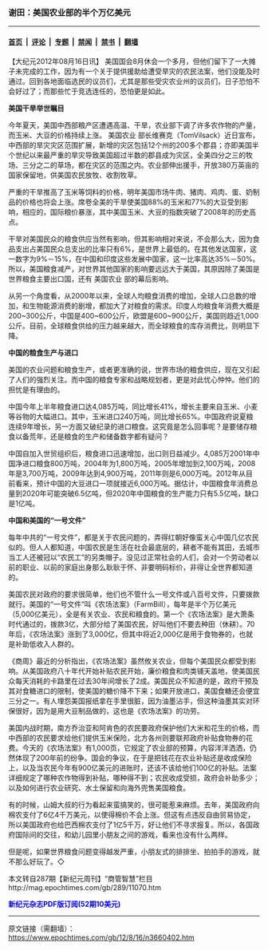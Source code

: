 ### 谢田：美国农业部的半个万亿美元

---

#### [首页](../../../..?n3660402) &nbsp;|&nbsp; [评论](../../../../../epoch-comment?n3660402) &nbsp;|&nbsp; [专题](../../../../../epoch-special?n3660402) &nbsp;|&nbsp; [禁闻](../../../../../epoch-news?n3660402) &nbsp;|&nbsp; [禁书](../../../../../books?n3660402) &nbsp;|&nbsp; [翻墙](https://github.com/gfw-breaker/nogfw/blob/master/README.md?n3660402)


<div class="post_content" id="artbody" itemprop="articleBody">
 <!-- article content begin -->
 <p>
  【大纪元2012年08月16日讯】 美国国会8月休会一个多月，但他们留下了一大摊子未完成的工作，因为有一个关于提供援助给遭受旱灾的农民法案，他们没能及时通过。回到各地面临选民的议员们，尤其是那些受灾农业州的议员们，日子恐怕不会好过了；而那些忙于竞选连任的，恐怕更是如此。
 </p>
 <p>
  <b>
   美国干旱举世瞩目
  </b>
 </p>
 <p>
  今年夏天，美国中西部粮产区遭遇高温、干旱，农业部下调了许多农作物的产量，而玉米、大豆的价格持续上涨。
  <ok href="https://www.epochtimes.com/gb/tag/%E7%BE%8E%E5%9B%BD%E5%86%9C%E4%B8%9A.html">
   美国农业
  </ok>
  部长维赛克（TomVilsack）近日宣布，中西部的旱灾灾区范围扩展，新增的灾区包括12个州的200多个郡县；亦即美国半个世纪以来最严重的旱灾导致美国超过半数的郡县成为灾区，全美四分之三的牧场、三分之二的草场，都在灾区的范围之内。农业部伸出援手，开放380万英亩的国家保留地，供美国农民放牧、收割牧草。
 </p>
 <p>
  严重的干旱推高了玉米等饲料的价格，明年美国市场牛肉、猪肉、鸡肉、蛋、奶制品的价格也将会上涨。席卷全美的干旱使美国88%的玉米和77%的大豆受到影响，相应的，国际粮价暴涨，其中美国玉米、大豆的指数突破了2008年的历史高点。
 </p>
 <p>
  干旱对美国民众的粮食供应当然有影响，但其影响相对来说，不会那么大，因为食品支出占美国民众总支出的比率只有6%，是世界上最低的。在其他发达国家，这一数字为9%－15%，在中国和印度这些发展中国家，这一比率高达35%－50%。所以，美国粮食减产，对世界其他国家的影响要远远大于美国，其原因除了美国是世界粮食主要出口国，还有
  <ok href="https://www.epochtimes.com/gb/tag/%E7%BE%8E%E5%9B%BD%E5%86%9C%E4%B8%9A.html">
   美国农业
  </ok>
  部的幕后影响。
 </p>
 <p>
  从另一个角度看，从2000年以来，全球人均粮食消费的增加，全球人口总数的增加，和生物能源消费的剧增，都加大了对粮食的需求。印度人均粮食年消费大概是200~300公斤，中国是400~600公斤，欧盟是600~900公斤，美国则趋近1,000公斤。目前，全球粮食供给的压力越来越大，而全球粮食的库存消费比，则明显下降。
 </p>
 <p>
  <b>
   中国的粮食生产与进口
  </b>
 </p>
 <p>
  美国的农业问题和粮食生产，或者更准确的说，世界市场的粮食供应，现在又引起了人们的强烈关注。而中国的粮食专家和战略规划者，更是对此忧心忡忡。他们的担忧是有理由的。
 </p>
 <p>
  中国今年上半年粮食进口达4,085万吨，同比增长41%，增长主要来自玉米、小麦等谷物的大幅进口。其中，玉米进口240万吨，同比增长65%。中国政府说夏粮连续9年增长，另一方面又破纪录的进口粮食。这究竟是怎么回事呢？是要储存粮食以备荒年，还是粮食的生产和储备数字都有疑问？
 </p>
 <p>
  中国自加入世贸组织后，粮食进口迅速增加，出口则日益减少。4,085万2001年中国净进口粮食800万吨，2004年为1,800万吨，2005年增加到2,100万吨，2008年是3,700万吨，2009年达到4,900万吨，2011年则是6,000万吨。2012年从目前看来，预计中国的大豆进口一项就接近6,000万吨。据估计，中国粮食年消费总量到2020年可能突破6.5亿吨，但2020年中国粮食的生产能力只有5.5亿吨，缺口是1亿吨。
 </p>
 <p>
  <b>
   中国和美国的“一号文件”
  </b>
 </p>
 <p>
  每年中共的“一号文件”，都是关于农民问题的，弄得红朝好像蛮关心中国几亿农民似的。但人人都知道，中国农民是生活在社会最底层的，耕者不能有其田，去城市当工人还被冠以“农民工”的另类帽子。没见过正常社会的人们，会对一个劳动者以前的职业、以前的家庭出身那么耿耿于怀、非要明码标价，非得让全世界都知道的。
 </p>
 <p>
  美国农民对政府的要求很简单，他们也不管什么一号文件或八百号文件，只要拨款就行。美国的“一号文件”叫《农场法案》（FarmBill），每年是半个万亿美元（5,000亿美元），全是有关农业、农民和粮食的。第一个《农场法案》是大萧条时代通过的，拨款3亿，大部分给了美国农民，好叫他们不要去种田（休耕）。70年后，《农场法案》涨到了3,000亿，但其中将近2,000亿是用于食物券的，也就是补助低收入人群的。
 </p>
 <p>
  《商周》最近的分析指出，《农场法案》虽然攸关农业，但每个美国民众都受到影响。从美国政府八十年代开始补贴农民开始，廉价粮食和肉类铺天盖地，使美国民众每天消耗的卡路里在过去30年间增长了2成。美国民众不知道的是，政府干预及其对食糖进口的限制，使美国的糖价降不下来；如果开放进口，美国食糖还会便宜三分之一。有人埋怨美国报纸拿在手里很脏，因为油墨沾手，但这种油墨其实对环保很好，因为是用大豆制品做的，这也是《农场法案》的功劳。
 </p>
 <p>
  美国内战时期，南方乔治亚和阿肯色的农民要政府保护他们大米和花生的价格，而中西部的农民要求给他们提供玉米保险，北方各州则要联邦政府补贴食物券的花费。今天的《农场法案》有1,000页，它规定了农业部的预算，内容洋洋洒洒，仍然体现了200年前的纷争。国会的争议，在于是把钱花在农业补贴还是收成保险上，以及当农民今年有900亿美元的进账时，还该不该给他们100亿的补贴。法案详细规定了哪种农作物得到补贴，哪种得不到；农民收成受损，政府会补助多少；以及如何进行农业研究、水土保留和向海外兜售美国粮食。
 </p>
 <p>
  有的时候，山姆大叔的行为看起来蛮搞笑的，很可能惹来麻烦。去年，美国政府向棉农支付了6亿4千万美元，以使得棉价不会上涨。但这有点违反自由贸易协定，所以美国政府也给巴西棉农支付了1亿5千万，好让他们不寻求报复。所以，各国政府国际间的交往，和幼儿园里小朋友之间的游戏，看来也没有什么两样。
 </p>
 <p>
  但是呢，如果世界粮食问题变得越发严重，小朋友式的排排坐、拍拍手的游戏，就不那么好玩了。◇
 </p>
 <p>
  本文转自287期【新纪元周刊】“商管智慧”栏目
  <br/>
  <ok href=" http://mag.epochtimes.com/gb/289/11070.htm " target="_blank">
   http://mag.epochtimes.com/gb/289/11070.htm
  </ok>
 </p>
 <p>
  <ok href="http://mag.epochtimes.com/pdfmag/home.html">
   <font color="blue">
    <b>
     新纪元杂志PDF版订阅(52期10美元)
    </b>
   </font>
  </ok>
 </p>
 <!-- article content end -->
 <div id="below_article_ad">
 </div>
</div>


---

原文链接（需翻墙）：https://www.epochtimes.com/gb/12/8/16/n3660402.htm